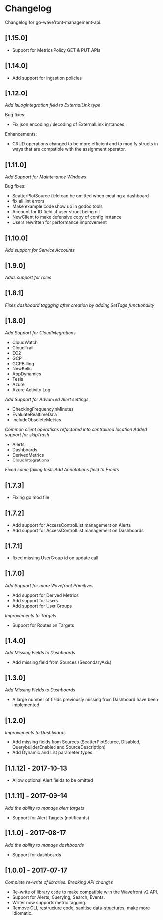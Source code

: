 # Changelog

Changelog for go-wavefront-management-api.

## [1.15.0]

* Support for Metrics Policy GET & PUT APIs 

## [1.14.0]

* Add support for ingestion policies

## [1.12.0]

*Add IsLogIntegration field to ExternalLink type*

Bug fixes:
- Fix json encoding / decoding of ExternalLink instances.

Enhancements:
- CRUD operations changed to be more efficient and to modify structs in ways
that are compatible with the assignment operator.

## [1.11.0]

*Add Support for Maintenance Windows*

Bug fixes:
- ScatterPlotSource field can be omitted when creating a dashboard
- fix all lint errors
- Make example code show up in godoc tools
- Account for ID field of user struct being nil
- NewClient to make defensive copy of config instance
- Users rewritten for performance improvement

## [1.10.0]

*Add support for Service Accounts*

## [1.9.0]

*Adds support for roles*

## [1.8.1]
*Fixes dashboard taggging after creation by adding SetTags functionality*

## [1.8.0]

*Add Support for CloudIntegrations*
 - CloudWatch
 - CloudTrail
 - EC2
 - GCP
 - GCPBilling
 - NewRelic
 - AppDynamics
 - Tesla
 - Azure
 - Azure Activity Log

*Add Support for Advanced Alert settings*

- CheckingFrequencyInMinutes
- EvaluateRealtimeData
- IncludeObsoleteMetrics

*Common client operations refactored into centralized location*
*Added support for skipTrash*

- Alerts
- Dashboards
- DerivedMetrics
- CloudIntegrations

*Fixed some failing tests*
*Add Annotations field to Events*

## [1.7.3]

- Fixing go.mod file

## [1.7.2]

- Add support for AccessControlList management on Alerts
- Add support for AccessControlList management on Dashboards

## [1.7.1]

- fixed missing UserGroup id on update call

## [1.7.0]

*Add Support for more Wavefront Primitives*

- Add support for Derived Metrics
- Add support for Users
- Add support for User Groups

*Improvements to Targets*

- Support for Routes on Targets

## [1.4.0]

*Add Missing Fields to Dashboards*

- Add missing field from Sources (SecondaryAxis)

## [1.3.0]

*Add Missing Fields to Dashboards*

- A large number of fields previously missing from Dashboard have been implemented

## [1.2.0]

*Improvements to Dashboards*

- Add missing fields from Sources (ScatterPlotSource, Disabled, QuerybuilderEnabled and SourceDescription)
- Add Dynamic and List parameter types

## [1.1.12] - 2017-10-13

- Allow optional Alert fields to be omitted

## [1.1.11] - 2017-09-14

*Add the ability to manage alert targets*

- Support for Alert Targets (notificants)

## [1.1.0] - 2017-08-17

*Add the ability to manage dashboards*

- Support for dashboards

## [1.0.0] - 2017-07-17

*Complete re-write of libraries. Breaking API changes*

- Re-write of library code to make compatible with the Wavefront v2 API.
- Support for Alerts, Querying, Search, Events.
- Writer now supports metric tagging.
- Remove CLI, restructure code, sanitise data-structures, make more idiomatic.
